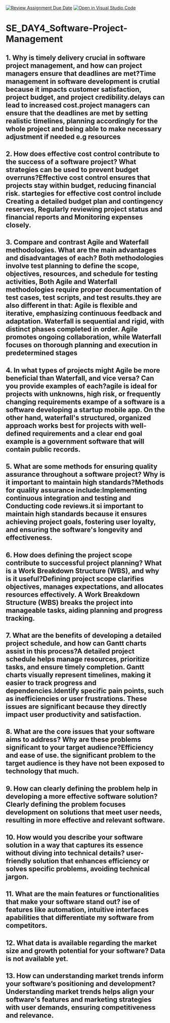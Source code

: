 [![Review Assignment Due Date](https://classroom.github.com/assets/deadline-readme-button-22041afd0340ce965d47ae6ef1cefeee28c7c493a6346c4f15d667ab976d596c.svg)](https://classroom.github.com/a/9pw6JKcu)
[![Open in Visual Studio Code](https://classroom.github.com/assets/open-in-vscode-2e0aaae1b6195c2367325f4f02e2d04e9abb55f0b24a779b69b11b9e10269abc.svg)](https://classroom.github.com/online_ide?assignment_repo_id=16084907&assignment_repo_type=AssignmentRepo)
# SE_DAY4_Software-Project-Management
## 1. Why is timely delivery crucial in software project management, and how can project managers ensure that deadlines are met?Time management in  software development is crutial because it impacts customer satisfaction, project budget, and project credibility.delays can lead to increased cost.project managers can ensure that the deadlines are met by setting realistic timelines, planning accordingly for the whole project and being able to make necessary adjustment if needed e.g resources
## 2. How does effective cost control contribute to the success of a software project? What strategies can be used to prevent budget overruns?Effective cost control ensures that projects stay within budget, reducing financial risk. startegies for effective cost control include Creating a detailed budget plan and contingency reserves, Regularly reviewing project status and financial reports and Monitoring expenses closely.
## 3. Compare and contrast Agile and Waterfall methodologies. What are the main advantages and disadvantages of each? Both methodologies involve test planning to define the scope, objectives, resources, and schedule for testing activities, Both Agile and Waterfall methodologies require proper documentation of test cases, test scripts, and test results.they are also different in that: Agile is flexible and iterative, emphasizing continuous feedback and adaptation. Waterfall is sequential and rigid, with distinct phases completed in order. Agile promotes ongoing collaboration, while Waterfall focuses on thorough planning and execution in predetermined stages
## 4. In what types of projects might Agile be more beneficial than Waterfall, and vice versa? Can you provide examples of each?agile is ideal for projects with unknowns, high risk, or frequently changing requirements exampe of a software is a software developing a startup mobile app. On the other hand, waterfall's structured, organized approach works best for projects with well-defined requirements and a clear end goal example is a government software that will contain public records.
## 5. What are some methods for ensuring quality assurance throughout a software project? Why is it important to maintain high standards?Methods for quality assurance include:Implementing continuous integration and testing and Conducting code reviews.it si important to maintain high standards because it ensures  achieving project goals, fostering user loyalty, and ensuring the software's longevity and effectiveness.
## 6. How does defining the project scope contribute to successful project planning? What is a Work Breakdown Structure (WBS), and why is it useful?Defining project scope clarifies objectives, manages expectations, and allocates resources effectively. A Work Breakdown Structure (WBS) breaks the project into manageable tasks, aiding planning and progress tracking.
## 7. What are the benefits of developing a detailed project schedule, and how can Gantt charts assist in this process?A detailed project schedule helps manage resources, prioritize tasks, and ensure timely completion. Gantt charts visually represent timelines, making it easier to track progress and dependencies.Identify specific pain points, such as inefficiencies or user frustrations. These issues are significant because they directly impact user productivity and satisfaction.
## 8. What are the core issues that your software aims to address? Why are these problems significant to your target audience?Efficiency and ease of use. the significant problem to the target audience is they have not been exposed to technology that much.
## 9. How can clearly defining the problem help in developing a more effective software solution?Clearly defining the problem focuses development on solutions that meet user needs, resulting in more effective and relevant software.
## 10. How would you describe your software solution in a way that captures its essence without diving into technical details? user-friendly solution that enhances efficiency or solves specific problems, avoiding technical jargon.
## 11. What are the main features or functionalities that make your software stand out? ise of features like automation, intuitive interfaces apabilities that differentiate my software from competitors.
## 12. What data is available regarding the market size and growth potential for your software? Data is not available yet.
## 13. How can understanding market trends inform your software’s positioning and development?Understanding market trends helps align your software's features and marketing strategies with user demands, ensuring competitiveness and relevance.
